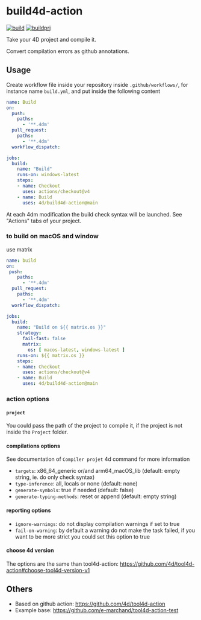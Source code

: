 # build4d-action

[![build](https://github.com/4d/build4d-action/actions/workflows/build.yml/badge.svg)](https://github.com/4d/build4d-action/actions/workflows/build.yml)
[![buildprj](https://github.com/4d/build4d-action/actions/workflows/buildprj.yml/badge.svg)](https://github.com/4d/build4d-action/actions/workflows/buildprj.yml)

Take your 4D project and compile it.

Convert compilation errors as github annotations.

## Usage

Create workflow file inside your repository inside `.github/workflows/`, for instance name `build.yml`, and put inside the following content

```yaml
name: Build
on:
  push:
    paths:
      - '**.4dm'
  pull_request:
    paths:
      - '**.4dm'
  workflow_dispatch:

jobs:
  build:
    name: "Build"
    runs-on: windows-latest
    steps:
    - name: Checkout
      uses: actions/checkout@v4
    - name: Build
      uses: 4d/build4d-action@main
```

At each 4dm modification the build check syntax will be launched. See "Actions" tabs of your project.

### to build on macOS and window

use matrix

```yaml
name: build
on:
 push:
    paths:
      - '**.4dm'
  pull_request:
    paths:
      - '**.4dm'
  workflow_dispatch:

jobs:
  build:
    name: "Build on ${{ matrix.os }}"
    strategy:
      fail-fast: false
      matrix:
        os: [ macos-latest, windows-latest ]
    runs-on: ${{ matrix.os }}
    steps:
    - name: Checkout
      uses: actions/checkout@v4
    - name: Build
      uses: 4d/build4d-action@main
```

### action options

#### `project`

You could pass the path of the project to compile it, if the project is not inside the `Project` folder.

#### compilations options

See documentation of `Compiler projet` 4d command for more information

- `targets`: x86_64_generic or/and arm64_macOS_lib (default: empty string, ie. do only check syntax)
- `type-inference`: all, locals or none (default: none)
- `generate-symbols`: true if needed (default: false)
- `generate-typing-methods`: reset or append (default: empty string)

#### reporting options

- `ignore-warnings`: do not display compilation warnings if set to true
- `fail-on-warning`: by default a warning do not make the task failed, if you want to be more strict you could set this option to true

#### choose 4d version

The options are the same than tool4d-action: https://github.com/4d/tool4d-action#choose-tool4d-version-v1

## Others

- Based on github action: https://github.com/4d/tool4d-action
- Example base: https://github.com/e-marchand/tool4d-action-test
